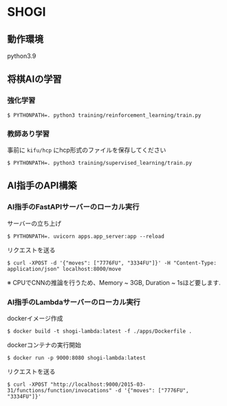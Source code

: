 # SHOGI

## 動作環境

python3.9

## 将棋AIの学習

### 強化学習

```shell
$ PYTHONPATH=. python3 training/reinforcement_learning/train.py
```

### 教師あり学習

事前に `kifu/hcp` にhcp形式のファイルを保存してください

```shell
$ PYTHONPATH=. python3 training/supervised_learning/train.py
```

## AI指手のAPI構築

### AI指手のFastAPIサーバーのローカル実行

サーバーの立ち上げ

```shell
$ PYTHONPATH=. uvicorn apps.app_server:app --reload
```

リクエストを送る

```shell
$ curl -XPOST -d '{"moves": ["7776FU", "3334FU"]}' -H "Content-Type: application/json" localhost:8000/move
```

※ CPUでCNNの推論を行うため、Memory ~ 3GB, Duration ~ 1sほど要します.

### AI指手のLambdaサーバーのローカル実行

dockerイメージ作成

```shell
$ docker build -t shogi-lambda:latest -f ./apps/Dockerfile .
```

dockerコンテナの実行開始

```shell
$ docker run -p 9000:8080 shogi-lambda:latest
```

リクエストを送る

```shell
$ curl -XPOST "http://localhost:9000/2015-03-31/functions/function/invocations" -d '{"moves": ["7776FU", "3334FU"]}'
```
